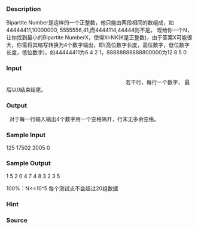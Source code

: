 
### Description
Bipartite Number是这样的一个正整数，他只能由两段相同的数组成，如44444411,10000000, 5555556,41,而4444114,44444则不是。
现给你一个N，让你找到最小的Bipartite NumberX，使得X=NK(K是正整数)，由于答案X可能很大，你需将其缩写转换为4个数字输出，即(高位数字长度，高位数字，低位数字长度，低位数字)，如44444411为6 4 2 1，88888888888800000为12 8 5 0
### Input
                                                                                 
若干行，每行一个数字，
最后以0结束结尾。
### Output

 
对于每一行输入输出4个数字用一个空格隔开，行末无多余空格。
### Sample Input

125
17502
2005
0

### Sample Output

1 5 2 0 
4 7 4 8 
3 2 3 5 


100%：N<=10^5
每个测试点不会超过20组数据
### Hint

### Source
